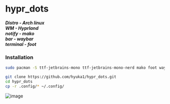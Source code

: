 # hypr_dots


***Distro - Arch linux***  
***WM - Hyprland***  
***notify - mako***  
***bar - waybar***  
***terminal - foot***  
### Installation
```bash
sudo pacman -S ttf-jetbrains-mono ttf-jetbrains-mono-nerd mako foot waybar hyprland
```

```bash
git clone https://github.com/hyuka1/hypr_dots.git
cd hypr_dots
cp -r .config/* ~/.config/
```

![image](https://github.com/user-attachments/assets/8cf75c03-ae4b-46ff-9f34-5df740ff62f5)
 
